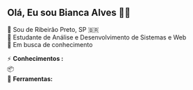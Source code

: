 ## Olá, Eu sou Bianca Alves :woman_technologist:

:pushpin: Sou de Ribeirão Preto, SP  :brazil: <br />
:blue_book: Estudante de Análise e Desenvolvimento de Sistemas e Web <br />
:mag_right: Em busca de conhecimento <br />




⚡  **Conhecimentos :** <br />
 📦 <br />
🧰  **Ferramentas:** <br />

